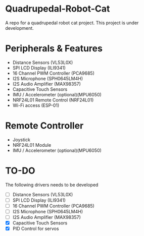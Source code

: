 # Quadrupedal-Robot-Cat
A repo for a quadrupedal robot cat project. This project is under development.

# Peripherals & Features
  - Distance Sensors (VL53L0X)
  - SPI LCD Display (ILI9341)
  - 16 Channel PWM Controller (PCA9685)
  - I2S Microphone (SPH0645LM4H)
  - I2S Audio Amplifier (MAX98357)
  - Capacitive Touch Sensors
  - IMU / Accelerometer (optional)(MPU6050)
  - NRF24L01 Remote Control (NRF24L01)
  - Wi-Fi access (ESP-01)

# Remote Controller
  - Joystick
  - NRF24L01 Module
  - IMU / Accelerometer (optional)(MPU6050)

# TO-DO 
The following drivers needs to be developed
  - [ ] Distance Sensors (VL53L0X)
  - [ ] SPI LCD Display (ILI9341)
  - [ ] 16 Channel PWM Controller (PCA9685)
  - [ ] I2S Microphone (SPH0645LM4H)
  - [ ] I2S Audio Amplifier (MAX98357)
  - [X] Capacitive Touch Sensors
  - [X] PID Control for servos
